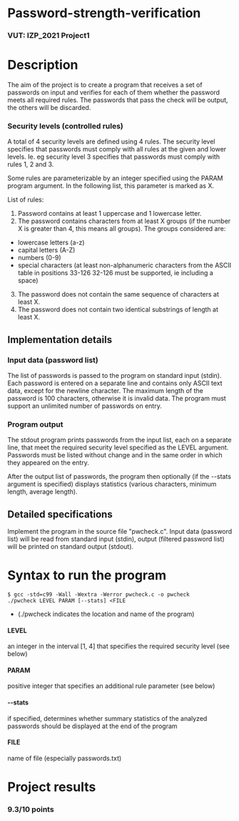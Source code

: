# Password-strength-verification
### VUT: IZP_2021 Project1

# Description

The aim of the project is to create a program that receives a set of passwords on input and verifies for each of them whether the password meets all required rules. The passwords that pass the check will be output, the others will be discarded. 

### Security levels (controlled rules)

A total of 4 security levels are defined using 4 rules. The security level specifies that passwords must comply with all rules at the given and lower levels. 
Ie. eg security level 3 specifies that passwords must comply with rules 1, 2 and 3.

Some rules are parameterizable by an integer specified using the PARAM program argument. In the following list, this parameter is marked as X.

List of rules:

1. Password contains at least 1 uppercase and 1 lowercase letter.
2. The password contains characters from at least X groups (if the number X is greater than 4, this means all groups). The groups considered are:
  - lowercase letters (a-z)
  - capital letters (A-Z)
  - numbers (0-9)
  - special characters (at least non-alphanumeric characters from the ASCII table in positions 33-126 32-126 must be supported, ie including a space)
3. The password does not contain the same sequence of characters at least X.
4. The password does not contain two identical substrings of length at least X.

## Implementation details
### Input data (password list)
The list of passwords is passed to the program on standard input (stdin). Each password is entered on a separate line and contains only ASCII text data, except for the newline character. The maximum length of the password is 100 characters, otherwise it is invalid data. The program must support an unlimited number of passwords on entry.

### Program output
The stdout program prints passwords from the input list, each on a separate line, that meet the required security level specified as the LEVEL argument. Passwords must be listed without change and in the same order in which they appeared on the entry.

After the output list of passwords, the program then optionally (if the --stats argument is specified) displays statistics (various characters, minimum length, average length).

## Detailed specifications
Implement the program in the source file "pwcheck.c". Input data (password list) will be read from standard input (stdin), output (filtered password list) will be printed on standard output (stdout).

# Syntax to run the program
````
$ gcc -std=c99 -Wall -Wextra -Werror pwcheck.c -o pwcheck
./pwcheck LEVEL PARAM [--stats] <FILE
````
- (./pwcheck indicates the location and name of the program)

#### LEVEL
an integer in the interval [1, 4] that specifies the required security level (see below)
#### PARAM
positive integer that specifies an additional rule parameter (see below)
#### --stats
if specified, determines whether summary statistics of the analyzed passwords should be displayed at the end of the program
#### FILE
name of file (especially passwords.txt)

# Project results
### 9.3/10 points
